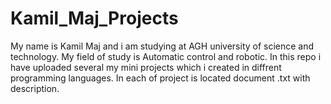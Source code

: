 # Kamil_Maj_Projects
My name is Kamil Maj and i am studying at AGH university of science and technology. My field of study is Automatic control and robotic. In this repo i have uploaded several my mini projects which i created in diffrent programming languages. In each of project is located document .txt with description.
